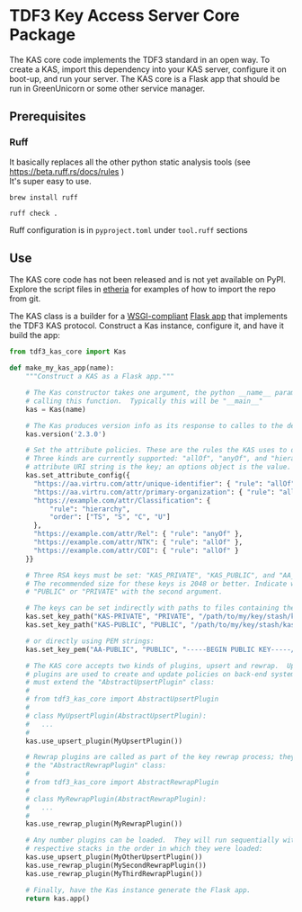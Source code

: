 # TDF3 Key Access Server Core Package

The KAS core code implements the TDF3 standard in an open way. To create a KAS, import this dependency into your KAS server, configure it on boot-up, and run your server. The KAS core is a Flask app that should be run in GreenUnicorn or some other service manager.

## Prerequisites

### Ruff
It basically replaces all the other python static analysis tools (see https://beta.ruff.rs/docs/rules )  
It's super easy to use.

```shell
brew install ruff
```

```shell
ruff check .
```

Ruff configuration is in `pyproject.toml` under `tool.ruff` sections

## Use

The KAS core code has not been released and is not yet available on PyPI. Explore the script files in [etheria](https://github.com/opentdf/backendd) for examples of how to import the repo from git.

The KAS class is a builder for a [WSGI-compliant](https://en.wikipedia.org/wiki/Web_Server_Gateway_Interface) [Flask app](http://flask.pocoo.org/) that implements the TDF3 KAS protocol. Construct a Kas instance, configure it, and have it build the app:

```python
from tdf3_kas_core import Kas

def make_my_kas_app(name):
	"""Construct a KAS as a Flask app."""

	# The Kas constructor takes one argument, the python __name__ parameter of the file
	# calling this function.  Typically this will be "__main__"
	kas = Kas(name)

	# The Kas produces version info as its response to calles to the default endpoint "/"
	kas.version('2.3.0')

	# Set the attribute policies. These are the rules the KAS uses to decide access.
	# Three kinds are currently supported: "allOf", "anyOf", and "hierarchy."  The
	# attribute URI string is the key; an options object is the value.
	kas.set_attribute_config({
	  "https://aa.virtru.com/attr/unique-identifier": { "rule": "allOf" },
	  "https://aa.virtru.com/attr/primary-organization": { "rule": "allOf" },
	  "https://example.com/attr/Classification": {
	      "rule": "hierarchy",
	      "order": ["TS", "S", "C", "U"]
	  },
	  "https://example.com/attr/Rel": { "rule": "anyOf" },
	  "https://example.com/attr/NTK": { "rule": "allOf" },
	  "https://example.com/attr/COI": { "rule": "allOf" }
	}}

	# Three RSA keys must be set: "KAS_PRIVATE", "KAS_PUBLIC", and "AA_PUBLIC".
	# The recommended size for these keys is 2048 or better. Indicate whether they are
	# "PUBLIC" or "PRIVATE" with the second argument.

	# The keys can be set indirectly with paths to files containing the keys:
	kas.set_key_path("KAS-PRIVATE", "PRIVATE", "/path/to/my/key/stash/kas_private.pem")
	kas.set_key_path("KAS-PUBLIC", "PUBLIC", "/path/to/my/key/stash/kas_public.pem")

	# or directly using PEM strings:
	kas.set_key_pem("AA-PUBLIC", "PUBLIC", "-----BEGIN PUBLIC KEY-----/nMIIBIjANBgkqhk... ")

	# The KAS core accepts two kinds of plugins, upsert and rewrap.  Upsert
	# plugins are used to create and update policies on back-end systems. They
	# must extend the "AbstractUpsertPlugin" class:
	#
	# from tdf3_kas_core import AbstractUpsertPlugin
	#
	# class MyUpsertPlugin(AbstractUpsertPlugin):
	#	...
	#
	kas.use_upsert_plugin(MyUpsertPlugin())

	# Rewrap plugins are called as part of the key rewrap process; they must extend
	# the "AbstractRewrapPlugin" class:
	#
	# from tdf3_kas_core import AbstractRewrapPlugin
	#
	# class MyRewrapPlugin(AbstractRewrapPlugin):
	#	...
	#
	kas.use_rewrap_plugin(MyRewrapPlugin())

	# Any number plugins can be loaded.  They will run sequentially within their
	# respective stacks in the order in which they were loaded:
	kas.use_upsert_plugin(MyOtherUpsertPlugin())
	kas.use_rewrap_plugin(MySecondRewrapPlugin())
	kas.use_rewrap_plugin(MyThirdRewrapPlugin())

	# Finally, have the Kas instance generate the Flask app.
	return kas.app()

```
